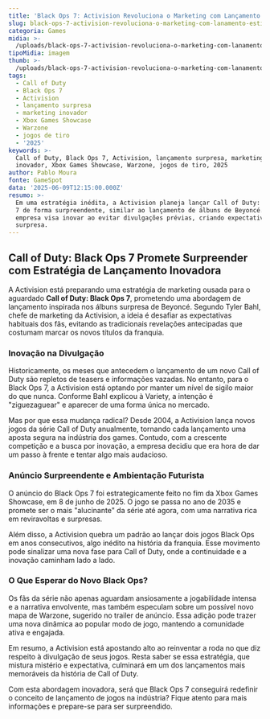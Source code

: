 ```yaml
---
title: 'Black Ops 7: Activision Revoluciona o Marketing com Lançamento Estilo Beyoncé'
slug: black-ops-7-activision-revoluciona-o-marketing-com-lanamento-estilo-beyonc
categoria: Games
midia: >-
  /uploads/black-ops-7-activision-revoluciona-o-marketing-com-lanamento-estilo-beyonc-thumb.png
tipoMidia: imagem
thumb: >-
  /uploads/black-ops-7-activision-revoluciona-o-marketing-com-lanamento-estilo-beyonc-thumb.png
tags:
  - Call of Duty
  - Black Ops 7
  - Activision
  - lançamento surpresa
  - marketing inovador
  - Xbox Games Showcase
  - Warzone
  - jogos de tiro
  - '2025'
keywords: >-
  Call of Duty, Black Ops 7, Activision, lançamento surpresa, marketing
  inovador, Xbox Games Showcase, Warzone, jogos de tiro, 2025
author: Pablo Moura
fonte: GameSpot
data: '2025-06-09T12:15:00.000Z'
resumo: >-
  Em uma estratégia inédita, a Activision planeja lançar Call of Duty: Black Ops
  7 de forma surpreendente, similar ao lançamento de álbuns de Beyoncé. A
  empresa visa inovar ao evitar divulgações prévias, criando expectativa e
  surpresa.
---
```


## Call of Duty: Black Ops 7 Promete Surpreender com Estratégia de Lançamento Inovadora

A Activision está preparando uma estratégia de marketing ousada para o aguardado **Call of Duty: Black Ops 7**, prometendo uma abordagem de lançamento inspirada nos álbuns surpresa de Beyoncé. Segundo Tyler Bahl, chefe de marketing da Activision, a ideia é desafiar as expectativas habituais dos fãs, evitando as tradicionais revelações antecipadas que costumam marcar os novos títulos da franquia.

### Inovação na Divulgação

Historicamente, os meses que antecedem o lançamento de um novo Call of Duty são repletos de teasers e informações vazadas. No entanto, para o Black Ops 7, a Activision está optando por manter um nível de sigilo maior do que nunca. Conforme Bahl explicou à Variety, a intenção é "ziguezaguear" e aparecer de uma forma única no mercado.

Mas por que essa mudança radical? Desde 2004, a Activision lança novos jogos da série Call of Duty anualmente, tornando cada lançamento uma aposta segura na indústria dos games. Contudo, com a crescente competição e a busca por inovação, a empresa decidiu que era hora de dar um passo à frente e tentar algo mais audacioso.

### Anúncio Surpreendente e Ambientação Futurista

O anúncio do Black Ops 7 foi estrategicamente feito no fim da Xbox Games Showcase, em 8 de junho de 2025. O jogo se passa no ano de 2035 e promete ser o mais "alucinante" da série até agora, com uma narrativa rica em reviravoltas e surpresas.

Além disso, a Activision quebra um padrão ao lançar dois jogos Black Ops em anos consecutivos, algo inédito na história da franquia. Esse movimento pode sinalizar uma nova fase para Call of Duty, onde a continuidade e a inovação caminham lado a lado.

### O Que Esperar do Novo Black Ops?

Os fãs da série não apenas aguardam ansiosamente a jogabilidade intensa e a narrativa envolvente, mas também especulam sobre um possível novo mapa de Warzone, sugerido no trailer de anúncio. Essa adição pode trazer uma nova dinâmica ao popular modo de jogo, mantendo a comunidade ativa e engajada.

Em resumo, a Activision está apostando alto ao reinventar a roda no que diz respeito à divulgação de seus jogos. Resta saber se essa estratégia, que mistura mistério e expectativa, culminará em um dos lançamentos mais memoráveis da história de Call of Duty.

Com esta abordagem inovadora, será que Black Ops 7 conseguirá redefinir o conceito de lançamento de jogos na indústria? Fique atento para mais informações e prepare-se para ser surpreendido.
